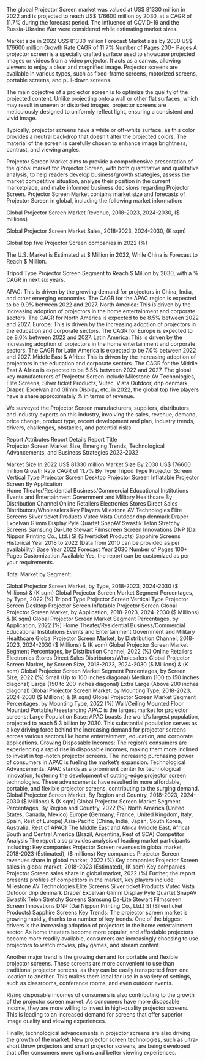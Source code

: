 The global Projector Screen market was valued at US$ 81330 million in 2022 and is projected to reach US$ 176600 million by 2030, at a CAGR of 11.7% during the forecast period. The influence of COVID-19 and the Russia-Ukraine War were considered while estimating market sizes.

Market size in 2022	US$ 81330 million	Forecast Market size by 2030	US$ 176600 million
Growth Rate	CAGR of 11.7%	Number of Pages	200+ Pages
A projector screen is a specially crafted surface used to showcase projected images or videos from a video projector. It acts as a canvas, allowing viewers to enjoy a clear and magnified image. Projector screens are available in various types, such as fixed-frame screens, motorized screens, portable screens, and pull-down screens.

The main objective of a projector screen is to optimize the quality of the projected content. Unlike projecting onto a wall or other flat surfaces, which may result in uneven or distorted images, projector screens are meticulously designed to uniformly reflect light, ensuring a consistent and vivid image.

Typically, projector screens have a white or off-white surface, as this color provides a neutral backdrop that doesn’t alter the projected colors. The material of the screen is carefully chosen to enhance image brightness, contrast, and viewing angles.

Projector Screen Market aims to provide a comprehensive presentation of the global market for Projector Screen, with both quantitative and qualitative analysis, to help readers develop business/growth strategies, assess the market competitive situation, analyze their position in the current marketplace, and make informed business decisions regarding Projector Screen. Projector Screen Market contains market size and forecasts of Projector Screen in global, including the following market information:



Global Projector Screen Market Revenue, 2018-2023, 2024-2030, ($ millions)

Global Projector Screen Market Sales, 2018-2023, 2024-2030, (K sqm)

Global top five Projector Screen companies in 2022 (%)

The U.S. Market is Estimated at $ Million in 2022, While China is Forecast to Reach $ Million.

Tripod Type Projector Screen Segment to Reach $ Million by 2030, with a % CAGR in next six years.

APAC: This is driven by the growing demand for projectors in China, India, and other emerging economies. The CAGR for the APAC region is expected to be 9.9% between 2022 and 2027.
North America: This is driven by the increasing adoption of projectors in the home entertainment and corporate sectors. The CAGR for North America is expected to be 8.5% between 2022 and 2027.
Europe: This is driven by the increasing adoption of projectors in the education and corporate sectors. The CAGR for Europe is expected to be 8.0% between 2022 and 2027.
Latin America: This is driven by the increasing adoption of projectors in the home entertainment and corporate sectors. The CAGR for Latin America is expected to be 7.0% between 2022 and 2027.
Middle East & Africa:  This is driven by the increasing adoption of projectors in the education and corporate sectors. The CAGR for the Middle East & Africa is expected to be 6.5% between 2022 and 2027.
The global key manufacturers of Projector Screen include Milestone AV Technologies, Elite Screens, Silver ticket Products, Vutec, Vista Outdoor, dnp denmark, Draper, Excelvan and Glimm Display, etc. in 2022, the global top five players have a share approximately % in terms of revenue.

We surveyed the Projector Screen manufacturers, suppliers, distributors and industry experts on this industry, involving the sales, revenue, demand, price change, product type, recent development and plan, industry trends, drivers, challenges, obstacles, and potential risks.

Report Attributes	Report Details
Report Title	
Projector Screen Market Size, Emerging Trends, Technological Advancements, and Business Strategies 2023-2032

Market Size In 2022	US$ 81330 million
Market Size By 2030	US$ 176600 million
Growth Rate	CAGR of 11.7%
By Type	
Tripod Type Projector Screen
Vertical Type Projector Screen
Desktop Projector Screen
Inflatable Projector Screen
By Application	
Home Theater/Residential
Business/Commercial
Educational Institutions
Events and Entertainment
Government and Military
Healthcare
By Distribution Channel	
Online Retailers
Electronics Stores
Direct Sales
Distributors/Wholesalers
Key Players	
Milestone AV Technologies
Elite Screens
Silver ticket Products
Vutec
Vista Outdoor
dnp denmark
Draper
Excelvan
Glimm Display
Pyle
Quartet
SnapAV
Swastik Telon
Stretchy Screens
Samsung
Da-Lite
Stewart Filmscreen
Screen Innovations
DNP (Dai Nippon Printing Co., Ltd.)
SI (Silverticket Products)
Sapphire Screens
Historical Year	2018 to 2022 (Data from 2010 can be provided as per availability)
Base Year	2022
Forecast Year	2030
Number of Pages	100+ Pages
Customization Available	Yes, the report can be customized as per your requirements.
 

Total Market by Segment:

Global Projector Screen Market, by Type, 2018-2023, 2024-2030 ($ Millions) & (K sqm)
Global Projector Screen Market Segment Percentages, by Type, 2022 (%)
Tripod Type Projector Screen
Vertical Type Projector Screen
Desktop Projector Screen
Inflatable Projector Screen
Global Projector Screen Market, by Application, 2018-2023, 2024-2030 ($ Millions) & (K sqm)
Global Projector Screen Market Segment Percentages, by Application, 2022 (%)
Home Theater/Residential
Business/Commercial
Educational Institutions
Events and Entertainment
Government and Military
Healthcare
Global Projector Screen Market, by Distribution Channel, 2018-2023, 2024-2030 ($ Millions) & (K sqm)
Global Projector Screen Market Segment Percentages, by Distribution Channel, 2022 (%)
Online Retailers
Electronics Stores
Direct Sales
Distributors/Wholesalers
Global Projector Screen Market, by Screen Size, 2018-2023, 2024-2030 ($ Millions) & (K sqm)
Global Projector Screen Market Segment Percentages, by Screen Size, 2022 (%)
Small (Up to 100 inches diagonal)
Medium (100 to 150 inches diagonal)
Large (150 to 200 inches diagonal)
Extra Large (Above 200 inches diagonal)
Global Projector Screen Market, by Mounting Type, 2018-2023, 2024-2030 ($ Millions) & (K sqm)
Global Projector Screen Market Segment Percentages, by Mounting Type, 2022 (%)
Wall/Ceiling Mounted
Floor Mounted
Portable/Freestanding
APAC is the largest market for projector screens:
Large Population Base: APAC boasts the world’s largest population, projected to reach 5.3 billion by 2030. This substantial population serves as a key driving force behind the increasing demand for projector screens across various sectors like home entertainment, education, and corporate applications.
Growing Disposable Incomes: The region’s consumers are experiencing a rapid rise in disposable incomes, making them more inclined to invest in top-notch projector screens. The increasing purchasing power of consumers in APAC is fueling the market’s expansion.
Technological Advancements: APAC stands as a prominent center for technological innovation, fostering the development of cutting-edge projector screen technologies. These advancements have resulted in more affordable, portable, and flexible projector screens, contributing to the surging demand.
Global Projector Screen Market, By Region and Country, 2018-2023, 2024-2030 ($ Millions) & (K sqm)
Global Projector Screen Market Segment Percentages, By Region and Country, 2022 (%)
North America (United States, Canada, Mexico)
Europe (Germany, France, United Kingdom, Italy, Spain, Rest of Europe)
Asia-Pacific (China, India, Japan, South Korea, Australia, Rest of APAC)
The Middle East and Africa (Middle East, Africa)
South and Central America (Brazil, Argentina, Rest of SCA)
Competitor Analysis
The report also provides analysis of leading market participants including:
Key companies Projector Screen revenues in global market, 2018-2023 (Estimated), ($ millions)
Key companies Projector Screen revenues share in global market, 2022 (%)
Key companies Projector Screen sales in global market, 2018-2023 (Estimated), (K sqm)
Key companies Projector Screen sales share in global market, 2022 (%)
Further, the report presents profiles of competitors in the market, key players include:
Milestone AV Technologies
Elite Screens
Silver ticket Products
Vutec
Vista Outdoor
dnp denmark
Draper
Excelvan
Glimm Display
Pyle
Quartet
SnapAV
Swastik Telon
Stretchy Screens
Samsung
Da-Lite
Stewart Filmscreen
Screen Innovations
DNP (Dai Nippon Printing Co., Ltd.)
SI (Silverticket Products)
Sapphire Screens
Key Trends:
The projector screen market is growing rapidly, thanks to a number of key trends. One of the biggest drivers is the increasing adoption of projectors in the home entertainment sector. As home theaters become more popular, and affordable projectors become more readily available, consumers are increasingly choosing to use projectors to watch movies, play games, and stream content.

Another major trend is the growing demand for portable and flexible projector screens. These screens are more convenient to use than traditional projector screens, as they can be easily transported from one location to another. This makes them ideal for use in a variety of settings, such as classrooms, conference rooms, and even outdoor events.

Rising disposable incomes of consumers is also contributing to the growth of the projector screen market. As consumers have more disposable income, they are more willing to invest in high-quality projector screens. This is leading to an increased demand for screens that offer superior image quality and viewing experiences.

Finally, technological advancements in projector screens are also driving the growth of the market. New projector screen technologies, such as ultra-short throw projectors and smart projector screens, are being developed that offer consumers more options and better viewing experiences.
